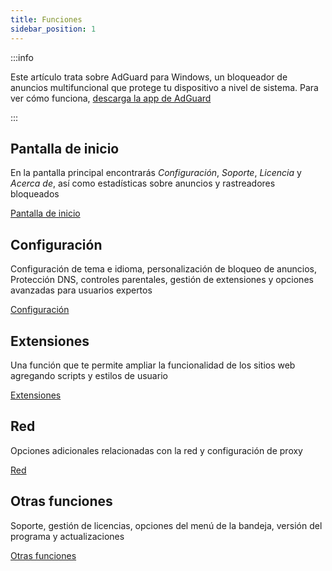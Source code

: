 ```yaml
---
title: Funciones
sidebar_position: 1
---
```


:::info

Este artículo trata sobre AdGuard para Windows, un bloqueador de anuncios multifuncional que protege tu dispositivo a nivel de sistema. Para ver cómo funciona, [descarga la app de AdGuard](https://agrd.io/download-kb-adblock)

:::

## Pantalla de inicio

En la pantalla principal encontrarás _Configuración_, _Soporte_, _Licencia_ y _Acerca de_, así como estadísticas sobre anuncios y rastreadores bloqueados

[Pantalla de inicio](/adguard-for-windows/features/home-screen/)

## Configuración

Configuración de tema e idioma, personalización de bloqueo de anuncios, Protección DNS, controles parentales, gestión de extensiones y opciones avanzadas para usuarios expertos

[Configuración](/adguard-for-windows/features/settings/)

## Extensiones

Una función que te permite ampliar la funcionalidad de los sitios web agregando scripts y estilos de usuario

[Extensiones](/adguard-for-windows/features/extensions/)

## Red

Opciones adicionales relacionadas con la red y configuración de proxy

[Red](/adguard-for-windows/features/network/)

## Otras funciones

Soporte, gestión de licencias, opciones del menú de la bandeja, versión del programa y actualizaciones

[Otras funciones](/adguard-for-windows/features/others/)
